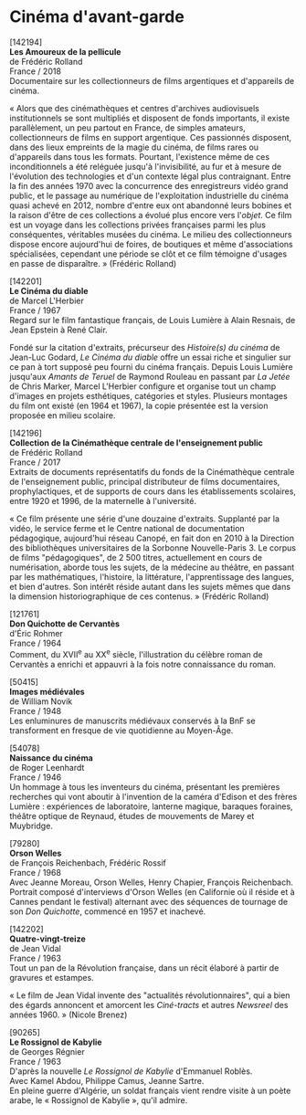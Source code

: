 # Cinéma d'avant-garde

[142194]  
**Les Amoureux de la pellicule**  
de Frédéric Rolland  
France / 2018  
Documentaire sur les collectionneurs de films argentiques et d'appareils de cinéma.

« Alors que des cinémathèques et centres d'archives audiovisuels institutionnels se sont multipliés et disposent de fonds importants, il existe parallèlement, un peu partout en France, de simples amateurs, collectionneurs de films en support argentique. Ces passionnés disposent, dans des lieux empreints de la magie du cinéma, de films rares ou d'appareils dans tous les formats. Pourtant, l'existence même de ces inconditionnels a été reléguée jusqu'à l'invisibilité, au fur et à mesure de l'évolution des technologies et d'un contexte légal plus contraignant. Entre la fin des années 1970 avec la concurrence des enregistreurs vidéo grand public, et le passage au numérique de l'exploitation industrielle du cinéma quasi achevé en 2012, nombre d'entre eux ont abandonné leurs bobines et la raison d'être de ces collections a évolué plus encore vers l'_objet_. Ce film est un voyage dans les collections privées françaises parmi les plus conséquentes, véritables musées du cinéma. Le milieu des collectionneurs dispose encore aujourd'hui de foires, de boutiques et même d'associations spécialisées, cependant une période se clôt et ce film témoigne d'usages en passe de disparaître. » (Frédéric Rolland)

[142201]  
**Le Cinéma du diable**  
de Marcel L'Herbier  
France / 1967  
Regard sur le film fantastique français, de Louis Lumière à Alain Resnais, de Jean Epstein à René Clair.

Fondé sur la citation d'extraits, précurseur des _Histoire(s) du cinéma_ de Jean-Luc Godard, _Le Cinéma du diable_ offre un essai riche et singulier sur ce pan à tort supposé peu fourni du cinéma français. Depuis Louis Lumière jusqu'aux _Amants de Teruel_ de Raymond Rouleau en passant par _La Jetée_ de Chris Marker, Marcel L'Herbier configure et organise tout un champ d'images en projets esthétiques, catégories et styles. Plusieurs montages du film ont existé (en 1964 et 1967), la copie présentée est la version proposée en milieu scolaire.

[142196]  
**Collection de la Cinémathèque centrale de l'enseignement public**  
de Frédéric Rolland  
France / 2017  
Extraits de documents représentatifs du fonds de la Cinémathèque centrale de l'enseignement public, principal distributeur de films documentaires, prophylactiques, et de supports de cours dans les établissements scolaires, entre 1920 et 1996, de la maternelle à l'université.

« Ce film présente une série d'une douzaine d'extraits. Supplanté par la vidéo, le service ferme et le Centre national de documentation pédagogique, aujourd'hui réseau Canopé, en fait don en 2010 à la Direction des bibliothèques universitaires de la Sorbonne Nouvelle-Paris 3. Le corpus de films "pédagogiques", de 2 500 titres, actuellement en cours de numérisation, aborde tous les sujets, de la médecine au théâtre, en passant par les mathématiques, l'histoire, la littérature, l'apprentissage des langues, et bien d'autres. Son intérêt réside autant dans les sujets mêmes que dans la dimension historiographique de ces contenus. » (Frédéric Rolland)

[121761]  
**Don Quichotte de Cervantès**  
d'Éric Rohmer  
France / 1964  
Comment, du XVII<sup>e</sup> au XX<sup>e</sup> siècle, l'illustration du célèbre roman de Cervantès a enrichi et appauvri à la fois notre connaissance du roman.

[50415]  
**Images médiévales**  
de William Novik  
France / 1948  
Les enluminures de manuscrits médiévaux conservés à la BnF se transforment en fresque de vie quotidienne au Moyen-Âge.

[54078]  
**Naissance du cinéma**  
de Roger Leenhardt  
France / 1946  
Un hommage à tous les inventeurs du cinéma, présentant les premières recherches qui vont aboutir à l'invention de la caméra d'Edison et des frères Lumière : expériences de laboratoire, lanterne magique, baraques foraines, théâtre optique de Reynaud, études de mouvements de Marey et Muybridge.

[79280]  
**Orson Welles**  
de François Reichenbach, Frédéric Rossif  
France / 1968  
Avec Jeanne Moreau, Orson Welles, Henry Chapier, François Reichenbach.  
Portrait composé d'interviews d'Orson Welles (en Californie où il réside et à Cannes pendant le festival) alternant avec des séquences de tournage de son _Don Quichotte_, commencé en 1957 et inachevé.

[142202]  
**Quatre-vingt-treize**  
de Jean Vidal  
France / 1963  
Tout un pan de la Révolution française, dans un récit élaboré à partir de gravures et estampes.

« Le film de Jean Vidal invente des "actualités révolutionnaires", qui a bien des égards annoncent et amorcent les _Ciné-tracts_ et autres _Newsreel_ des années 1960. » (Nicole Brenez)

[90265]  
**Le Rossignol de Kabylie**  
de Georges Régnier  
France / 1963  
D'après la nouvelle _Le Rossignol de Kabylie_ d'Emmanuel Roblès.  
Avec Kamel Abdou, Philippe Camus, Jeanne Sartre.  
En pleine guerre d'Algérie, un soldat français vient rendre visite à un poète arabe, le « Rossignol de Kabylie », qu'il admire.
